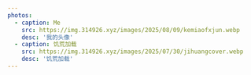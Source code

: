 ```yaml
---
photos:
  - caption: Me
    src: https://img.314926.xyz/images/2025/08/09/kemiaofxjun.webp
    desc: '我的头像'
  - caption: 饥荒加载
    src: https://img.314926.xyz/images/2025/07/30/jihuangcover.webp
    desc: '饥荒加载'
---
```

<!-- The style of gallery -->
<VAGallery :photos="frontmatter.photos" />

<!-- You can also use the style of the photo separately -->
<!-- <VAPhoto :photo="frontmatter.photos[0]" /> -->
